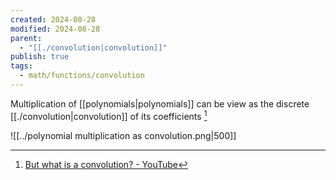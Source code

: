 ```yaml
---
created: 2024-08-28
modified: 2024-08-28
parent:
  - "[[./convolution|convolution]]"
publish: true
tags:
  - math/functions/convolution
---
```


Multiplication of [[polynomials|polynomials]] can be view as the discrete [[./convolution|convolution]] of its coefficients [^1]

![[../polynomial multiplication as convolution.png|500]]


[^1]: [But what is a convolution? - YouTube](https://www.youtube.com/watch?v=KuXjwB4LzSA)